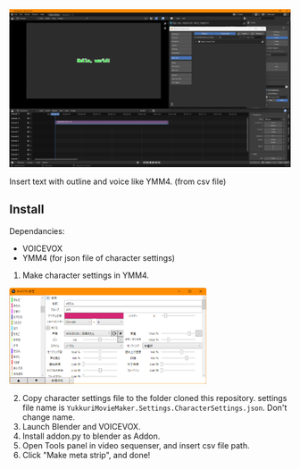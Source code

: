 <img src="images\screenshot.png">

Insert text with outline and voice like YMM4. (from csv file)

## Install
Dependancies:
 - VOICEVOX
 - YMM4 (for json file of character settings)

1. Make character settings in YMM4. 
<img src="images\YMM4.png" width="70%">

2. Copy character settings file to the folder cloned this repository. settings file name is `YukkuriMovieMaker.Settings.CharacterSettings.json`. Don't change name.
3. Launch Blender and VOICEVOX.
4. Install addon.py to blender as Addon.
5. Open Tools panel in video sequenser, and insert csv file path.
6. Click "Make meta strip", and done!

